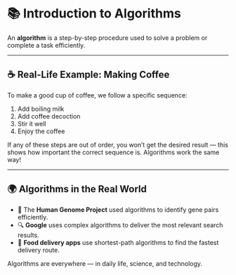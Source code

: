 # 📚 Introduction to Algorithms

An **algorithm** is a step-by-step procedure used to solve a problem or complete a task efficiently.

---

## ☕ Real-Life Example: Making Coffee

To make a good cup of coffee, we follow a specific sequence:

1. Add boiling milk
2. Add coffee decoction
3. Stir it well
4. Enjoy the coffee

If any of these steps are out of order, you won’t get the desired result — this shows how important the correct sequence is. Algorithms work the same way!

---

## 🌍 Algorithms in the Real World

- 🧬 The **Human Genome Project** used algorithms to identify gene pairs efficiently.
- 🔍 **Google** uses complex algorithms to deliver the most relevant search results.
- 🛵 **Food delivery apps** use shortest-path algorithms to find the fastest delivery route.

Algorithms are everywhere — in daily life, science, and technology.
